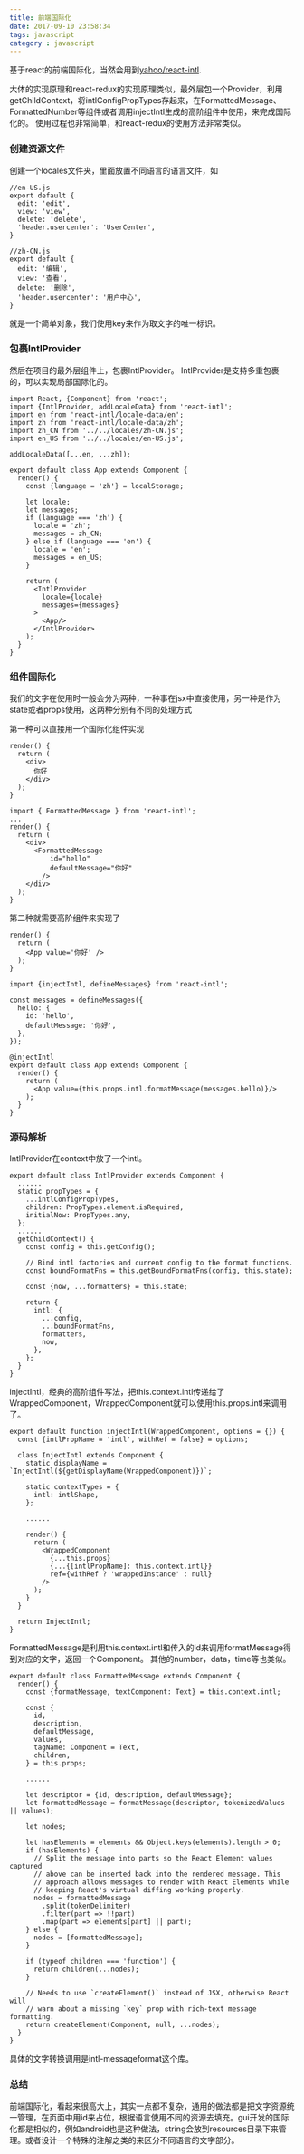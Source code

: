 ```yaml
---
title: 前端国际化
date: 2017-09-10 23:58:34
tags: javascript
category : javascript
---
```


基于react的前端国际化，当然会用到[yahoo/react-intl](https://github.com/yahoo/react-intl).
<!-- more -->
大体的实现原理和react-redux的实现原理类似，最外层包一个Provider，利用getChildContext，将intlConfigPropTypes存起来，在FormattedMessage、FormattedNumber等组件或者调用injectIntl生成的高阶组件中使用，来完成国际化的。
使用过程也非常简单，和react-redux的使用方法非常类似。

### 创建资源文件

创建一个locales文件夹，里面放置不同语言的语言文件，如

    //en-US.js
    export default {
      edit: 'edit',
      view: 'view',
      delete: 'delete',
      'header.usercenter': 'UserCenter',
    }

    //zh-CN.js
    export default {
      edit: '编辑',
      view: '查看',
      delete: '删除',
      'header.usercenter': '用户中心',
    }

就是一个简单对象，我们使用key来作为取文字的唯一标识。

### 包裹IntlProvider

然后在项目的最外层组件上，包裹IntlProvider。
IntlProvider是支持多重包裹的，可以实现局部国际化的。

    import React, {Component} from 'react';
    import {IntlProvider, addLocaleData} from 'react-intl';
    import en from 'react-intl/locale-data/en';
    import zh from 'react-intl/locale-data/zh';
    import zh_CN from '../../locales/zh-CN.js';
    import en_US from '../../locales/en-US.js';

    addLocaleData([...en, ...zh]);

    export default class App extends Component {
      render() {
        const {language = 'zh'} = localStorage;

        let locale;
        let messages;
        if (language === 'zh') {
          locale = 'zh';
          messages = zh_CN;
        } else if (language === 'en') {
          locale = 'en';
          messages = en_US;
        }

        return (
          <IntlProvider
            locale={locale}
            messages={messages}
          >
            <App/>
          </IntlProvider>
        );
      }
    }

### 组件国际化

我们的文字在使用时一般会分为两种，一种事在jsx中直接使用，另一种是作为state或者props使用，这两种分别有不同的处理方式

第一种可以直接用一个国际化组件实现

    render() {
      return (
        <div>
          你好
        </div>
      );
    }

    import { FormattedMessage } from 'react-intl';
    ...
    render() {
      return (
        <div>
          <FormattedMessage
              id="hello"
              defaultMessage="你好"
            />
        </div>
      );
    }

第二种就需要高阶组件来实现了
    
    render() {
      return (
        <App value='你好' />
      );
    }

    import {injectIntl, defineMessages} from 'react-intl';

    const messages = defineMessages({
      hello: {
        id: 'hello',
        defaultMessage: '你好',
      },
    });

    @injectIntl
    export default class App extends Component {
      render() {
        return (
          <App value={this.props.intl.formatMessage(messages.hello)}/>
        );
      }
    }

### 源码解析

IntlProvider在context中放了一个intl。

    export default class IntlProvider extends Component {
      ......
      static propTypes = {
        ...intlConfigPropTypes,
        children: PropTypes.element.isRequired,
        initialNow: PropTypes.any,
      };
      ......
      getChildContext() {
        const config = this.getConfig();

        // Bind intl factories and current config to the format functions.
        const boundFormatFns = this.getBoundFormatFns(config, this.state);

        const {now, ...formatters} = this.state;

        return {
          intl: {
            ...config,
            ...boundFormatFns,
            formatters,
            now,
          },
        };
      }
    }

injectIntl，经典的高阶组件写法，把this.context.intl传递给了WrappedComponent，WrappedComponent就可以使用this.props.intl来调用了。

    export default function injectIntl(WrappedComponent, options = {}) {
      const {intlPropName = 'intl', withRef = false} = options;

      class InjectIntl extends Component {
        static displayName = `InjectIntl(${getDisplayName(WrappedComponent)})`;

        static contextTypes = {
          intl: intlShape,
        };

        ......

        render() {
          return (
            <WrappedComponent
              {...this.props}
              {...{[intlPropName]: this.context.intl}}
              ref={withRef ? 'wrappedInstance' : null}
            />
          );
        }
      }

      return InjectIntl;
    }

FormattedMessage是利用this.context.intl和传入的id来调用formatMessage得到对应的文字，返回一个Component。
其他的number，data，time等也类似。

    export default class FormattedMessage extends Component {
      render() {
        const {formatMessage, textComponent: Text} = this.context.intl;

        const {
          id,
          description,
          defaultMessage,
          values,
          tagName: Component = Text,
          children,
        } = this.props;

        ......

        let descriptor = {id, description, defaultMessage};
        let formattedMessage = formatMessage(descriptor, tokenizedValues || values);

        let nodes;

        let hasElements = elements && Object.keys(elements).length > 0;
        if (hasElements) {
          // Split the message into parts so the React Element values captured
          // above can be inserted back into the rendered message. This
          // approach allows messages to render with React Elements while
          // keeping React's virtual diffing working properly.
          nodes = formattedMessage
            .split(tokenDelimiter)
            .filter(part => !!part)
            .map(part => elements[part] || part);
        } else {
          nodes = [formattedMessage];
        }

        if (typeof children === 'function') {
          return children(...nodes);
        }

        // Needs to use `createElement()` instead of JSX, otherwise React will
        // warn about a missing `key` prop with rich-text message formatting.
        return createElement(Component, null, ...nodes);
      }
    }

具体的文字转换调用是intl-messageformat这个库。

### 总结

前端国际化，看起来很高大上，其实一点都不复杂，通用的做法都是把文字资源统一管理，在页面中用id来占位，根据语言使用不同的资源去填充。gui开发的国际化都是相似的，例如android也是这种做法，string会放到resources目录下来管理。或者设计一个特殊的注解之类的来区分不同语言的文字部分。